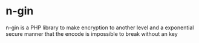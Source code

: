 # n-gin
n-gin is a PHP library to make encryption to another level and a exponential  secure manner that the encode is impossible to break without an key
